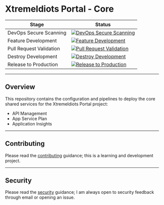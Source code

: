 # XtremeIdiots Portal - Core

| Stage                   | Status                                                                                                                                                                                                                           |
| ----------------------- | -------------------------------------------------------------------------------------------------------------------------------------------------------------------------------------------------------------------------------- |
| DevOps Secure Scanning  | [![DevOps Secure Scanning](https://github.com/frasermolyneux/portal-core/actions/workflows/devops-secure-scanning.yml/badge.svg)](https://github.com/frasermolyneux/portal-core/actions/workflows/devops-secure-scanning.yml)    |
| Feature Development     | [![Feature Development](https://github.com/frasermolyneux/portal-core/actions/workflows/feature-development.yml/badge.svg)](https://github.com/frasermolyneux/portal-core/actions/workflows/feature-development.yml)             |
| Pull Request Validation | [![Pull Request Validation](https://github.com/frasermolyneux/portal-core/actions/workflows/pull-request-validation.yml/badge.svg)](https://github.com/frasermolyneux/portal-core/actions/workflows/pull-request-validation.yml) |
| Destroy Development     | [![Destroy Development](https://github.com/frasermolyneux/portal-core/actions/workflows/destroy-development.yml/badge.svg)](https://github.com/frasermolyneux/portal-core/actions/workflows/destroy-development.yml)             |
| Release to Production   | [![Release to Production](https://github.com/frasermolyneux/portal-core/actions/workflows/release-to-production.yml/badge.svg)](https://github.com/frasermolyneux/portal-core/actions/workflows/release-to-production.yml)       |

---

## Overview

This repository contains the configuration and pipelines to deploy the core shared services for the XtremeIdiots Portal project: 

* API Management
* App Service Plan
* Application Insights

---

## Contributing

Please read the [contributing](CONTRIBUTING.md) guidance; this is a learning and development project.

---

## Security

Please read the [security](SECURITY.md) guidance; I am always open to security feedback through email or opening an issue.
